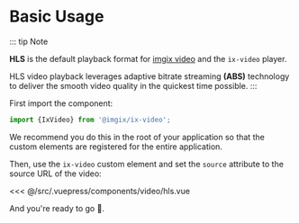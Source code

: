 # Basic Usage

::: tip Note

**HLS** is the default playback format for [imgix video](https://blog.imgix.com/2021/12/15/streaming-video-part-3-http-live-streaming) and the `ix-video` player.

HLS video playback leverages adaptive bitrate streaming **(ABS)** technology to deliver the smooth video quality in the quickest time possible.
:::

First import the component:

```js
import {IxVideo} from '@imgix/ix-video';
```

We recommend you do this in the root of your application so that the custom elements are registered for the entire application.

Then, use the `ix-video` custom element and set the `source` attribute to the source URL of the video:

<<< @/src/.vuepress/components/video/hls.vue

And you're ready to go 🎉.

<video-hls></video-hls>
